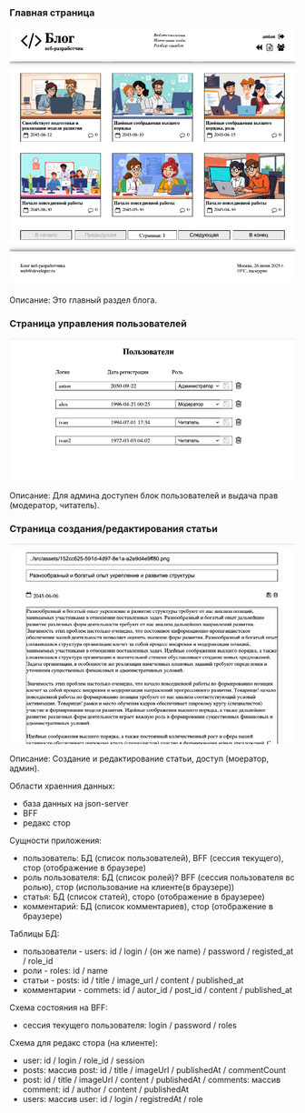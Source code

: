 ### Главная страница

<div align="center">
  <img src="./src/assets/1.png" alt="img">
</div>

Описание: Это главный раздел блога.

### Страница управления пользователей

<div align="center">
  <img src="./src/assets/2.png" alt="img">
</div>

Описание: Для админа доступен блок пользователей и выдача прав (модератор, читатель).

### Страница создания/редактирования статьи

<div align="center">
  <img src="./src/assets/3.png" alt="img">
</div>

Описание: Создание и редактирование статьи, доступ (моератор, админ).


Области храенния данных:

- база данных на json-server
- BFF
- редакс стор


Сущности приложения:

- пользователь: БД (список пользователей), BFF (сессия текущего), стор (отображение в браузере)
- роль пользователя: БД (список ролей)? BFF (сессия пользователя вс ролью), стор (использование на клиенте(в браузере))
- статья: БД (список статей), сторо (отображение в браузерее)
- комментарий: БД (список комментариев), стор (отображение в браузере)


Таблицы БД:

- пользователи - users: id / login /  (он же name) / password / registed_at / role_id
- роли - roles: id / name
- статьи - posts: id / title / image_url / content / published_at
- комментарии - commets: id / autor_id / post_id / content / published_at


Схема состояния на BFF:

- сессия текущего пользователя: login / password / roles


Схема для редакс стора (на клиенте):

- user: id / login / role_id / session
- posts: массив post: id / title / imageUrl / publishedAt / commentCount
- post: id / title / imageUrl / content / publishedAt / comments: массив comment: id / author / content / publishedAt
- users:  массив user: id / login / registredAt / role
